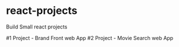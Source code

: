 # react-projects
Build Small react projects

#1 Project - Brand Front web App 
#2 Project - Movie Search web App
